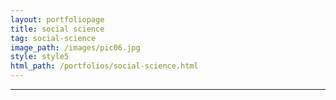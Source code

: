 ```yaml
---
layout: portfoliopage
title: social science
tag: social-science
image_path: /images/pic06.jpg
style: style5
html_path: /portfolios/social-science.html
---
```


---

